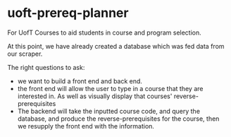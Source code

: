 # uoft-prereq-planner
For UofT Courses to aid students in course and program selection.

At this point, we have already created a database which was fed data from our scraper.

The right questions to ask:
- we want to build a front end and back end. 
- the front end will allow the user to type in a course that they are interested in. As well as visually display that courses' reverse-prerequisites
- The backend will take the inputted course code, and query the database, and produce the reverse-prerequisites for the course, then we resupply the front end with the information.

